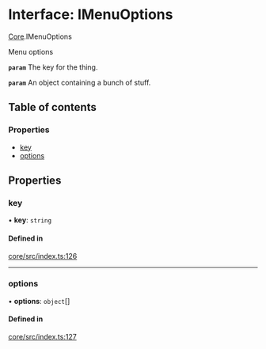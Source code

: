 # Interface: IMenuOptions

[Core](../modules/Core.md).IMenuOptions

Menu options

**`param`** The key for the thing.

**`param`** An object containing a bunch of stuff.

## Table of contents

### Properties

- [key](Core.IMenuOptions.md#key)
- [options](Core.IMenuOptions.md#options)

## Properties

### key

• **key**: `string`

#### Defined in

[core/src/index.ts:126](https://github.com/iniquitybbs/iniquity/blob/f0fbc7c/packages/core/src/index.ts#L126)

___

### options

• **options**: `object`[]

#### Defined in

[core/src/index.ts:127](https://github.com/iniquitybbs/iniquity/blob/f0fbc7c/packages/core/src/index.ts#L127)
